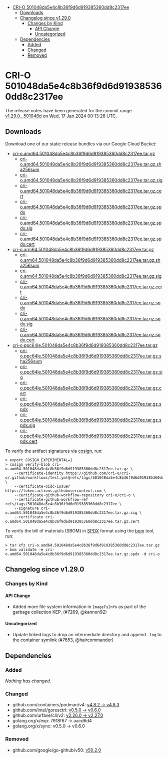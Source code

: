 - [CRI-O 501048da5e4c8b36f9d6d919385360dd8c2317ee](#cri-o-501048da5e4c8b36f9d6d919385360dd8c2317ee)
  - [Downloads](#downloads)
  - [Changelog since v1.29.0](#changelog-since-v1290)
    - [Changes by Kind](#changes-by-kind)
      - [API Change](#api-change)
      - [Uncategorized](#uncategorized)
  - [Dependencies](#dependencies)
    - [Added](#added)
    - [Changed](#changed)
    - [Removed](#removed)

# CRI-O 501048da5e4c8b36f9d6d919385360dd8c2317ee

The release notes have been generated for the commit range
[v1.29.0...501048d](https://github.com/cri-o/cri-o/compare/v1.29.0...501048da5e4c8b36f9d6d919385360dd8c2317ee) on Wed, 17 Jan 2024 00:13:26 UTC.

## Downloads

Download one of our static release bundles via our Google Cloud Bucket:

- [cri-o.amd64.501048da5e4c8b36f9d6d919385360dd8c2317ee.tar.gz](https://storage.googleapis.com/cri-o/artifacts/cri-o.amd64.501048da5e4c8b36f9d6d919385360dd8c2317ee.tar.gz)
  - [cri-o.amd64.501048da5e4c8b36f9d6d919385360dd8c2317ee.tar.gz.sha256sum](https://storage.googleapis.com/cri-o/artifacts/cri-o.amd64.501048da5e4c8b36f9d6d919385360dd8c2317ee.tar.gz.sha256sum)
  - [cri-o.amd64.501048da5e4c8b36f9d6d919385360dd8c2317ee.tar.gz.sig](https://storage.googleapis.com/cri-o/artifacts/cri-o.amd64.501048da5e4c8b36f9d6d919385360dd8c2317ee.tar.gz.sig)
  - [cri-o.amd64.501048da5e4c8b36f9d6d919385360dd8c2317ee.tar.gz.cert](https://storage.googleapis.com/cri-o/artifacts/cri-o.amd64.501048da5e4c8b36f9d6d919385360dd8c2317ee.tar.gz.cert)
  - [cri-o.amd64.501048da5e4c8b36f9d6d919385360dd8c2317ee.tar.gz.spdx](https://storage.googleapis.com/cri-o/artifacts/cri-o.amd64.501048da5e4c8b36f9d6d919385360dd8c2317ee.tar.gz.spdx)
  - [cri-o.amd64.501048da5e4c8b36f9d6d919385360dd8c2317ee.tar.gz.spdx.sig](https://storage.googleapis.com/cri-o/artifacts/cri-o.amd64.501048da5e4c8b36f9d6d919385360dd8c2317ee.tar.gz.spdx.sig)
  - [cri-o.amd64.501048da5e4c8b36f9d6d919385360dd8c2317ee.tar.gz.spdx.cert](https://storage.googleapis.com/cri-o/artifacts/cri-o.amd64.501048da5e4c8b36f9d6d919385360dd8c2317ee.tar.gz.spdx.cert)
- [cri-o.arm64.501048da5e4c8b36f9d6d919385360dd8c2317ee.tar.gz](https://storage.googleapis.com/cri-o/artifacts/cri-o.arm64.501048da5e4c8b36f9d6d919385360dd8c2317ee.tar.gz)
  - [cri-o.arm64.501048da5e4c8b36f9d6d919385360dd8c2317ee.tar.gz.sha256sum](https://storage.googleapis.com/cri-o/artifacts/cri-o.arm64.501048da5e4c8b36f9d6d919385360dd8c2317ee.tar.gz.sha256sum)
  - [cri-o.arm64.501048da5e4c8b36f9d6d919385360dd8c2317ee.tar.gz.sig](https://storage.googleapis.com/cri-o/artifacts/cri-o.arm64.501048da5e4c8b36f9d6d919385360dd8c2317ee.tar.gz.sig)
  - [cri-o.arm64.501048da5e4c8b36f9d6d919385360dd8c2317ee.tar.gz.cert](https://storage.googleapis.com/cri-o/artifacts/cri-o.arm64.501048da5e4c8b36f9d6d919385360dd8c2317ee.tar.gz.cert)
  - [cri-o.arm64.501048da5e4c8b36f9d6d919385360dd8c2317ee.tar.gz.spdx](https://storage.googleapis.com/cri-o/artifacts/cri-o.arm64.501048da5e4c8b36f9d6d919385360dd8c2317ee.tar.gz.spdx)
  - [cri-o.arm64.501048da5e4c8b36f9d6d919385360dd8c2317ee.tar.gz.spdx.sig](https://storage.googleapis.com/cri-o/artifacts/cri-o.arm64.501048da5e4c8b36f9d6d919385360dd8c2317ee.tar.gz.spdx.sig)
  - [cri-o.arm64.501048da5e4c8b36f9d6d919385360dd8c2317ee.tar.gz.spdx.cert](https://storage.googleapis.com/cri-o/artifacts/cri-o.arm64.501048da5e4c8b36f9d6d919385360dd8c2317ee.tar.gz.spdx.cert)
- [cri-o.ppc64le.501048da5e4c8b36f9d6d919385360dd8c2317ee.tar.gz](https://storage.googleapis.com/cri-o/artifacts/cri-o.ppc64le.501048da5e4c8b36f9d6d919385360dd8c2317ee.tar.gz)
  - [cri-o.ppc64le.501048da5e4c8b36f9d6d919385360dd8c2317ee.tar.gz.sha256sum](https://storage.googleapis.com/cri-o/artifacts/cri-o.ppc64le.501048da5e4c8b36f9d6d919385360dd8c2317ee.tar.gz.sha256sum)
  - [cri-o.ppc64le.501048da5e4c8b36f9d6d919385360dd8c2317ee.tar.gz.sig](https://storage.googleapis.com/cri-o/artifacts/cri-o.ppc64le.501048da5e4c8b36f9d6d919385360dd8c2317ee.tar.gz.sig)
  - [cri-o.ppc64le.501048da5e4c8b36f9d6d919385360dd8c2317ee.tar.gz.cert](https://storage.googleapis.com/cri-o/artifacts/cri-o.ppc64le.501048da5e4c8b36f9d6d919385360dd8c2317ee.tar.gz.cert)
  - [cri-o.ppc64le.501048da5e4c8b36f9d6d919385360dd8c2317ee.tar.gz.spdx](https://storage.googleapis.com/cri-o/artifacts/cri-o.ppc64le.501048da5e4c8b36f9d6d919385360dd8c2317ee.tar.gz.spdx)
  - [cri-o.ppc64le.501048da5e4c8b36f9d6d919385360dd8c2317ee.tar.gz.spdx.sig](https://storage.googleapis.com/cri-o/artifacts/cri-o.ppc64le.501048da5e4c8b36f9d6d919385360dd8c2317ee.tar.gz.spdx.sig)
  - [cri-o.ppc64le.501048da5e4c8b36f9d6d919385360dd8c2317ee.tar.gz.spdx.cert](https://storage.googleapis.com/cri-o/artifacts/cri-o.ppc64le.501048da5e4c8b36f9d6d919385360dd8c2317ee.tar.gz.spdx.cert)

To verify the artifact signatures via [cosign](https://github.com/sigstore/cosign), run:

```console
> export COSIGN_EXPERIMENTAL=1
> cosign verify-blob cri-o.amd64.501048da5e4c8b36f9d6d919385360dd8c2317ee.tar.gz \
    --certificate-identity https://github.com/cri-o/cri-o/.github/workflows/test.yml@refs/tags/501048da5e4c8b36f9d6d919385360dd8c2317ee \
    --certificate-oidc-issuer https://token.actions.githubusercontent.com \
    --certificate-github-workflow-repository cri-o/cri-o \
    --certificate-github-workflow-ref refs/tags/501048da5e4c8b36f9d6d919385360dd8c2317ee \
    --signature cri-o.amd64.501048da5e4c8b36f9d6d919385360dd8c2317ee.tar.gz.sig \
    --certificate cri-o.amd64.501048da5e4c8b36f9d6d919385360dd8c2317ee.tar.gz.cert
```

To verify the bill of materials (SBOM) in [SPDX](https://spdx.org) format using the [bom](https://sigs.k8s.io/bom) tool, run:

```console
> tar xfz cri-o.amd64.501048da5e4c8b36f9d6d919385360dd8c2317ee.tar.gz
> bom validate -e cri-o.amd64.501048da5e4c8b36f9d6d919385360dd8c2317ee.tar.gz.spdx -d cri-o
```

## Changelog since v1.29.0

### Changes by Kind

#### API Change
 - Added more file system information in `ImageFsInfo` as part of the garbage collection KEP. (#7269, @kannon92)

#### Uncategorized
 - Update linked logs to drop an intermediate directory and append `.log` to the container symlink (#7653, @haircommander)

## Dependencies

### Added
_Nothing has changed._

### Changed
- github.com/containers/podman/v4: [v4.8.2 → v4.8.3](https://github.com/containers/podman/v4/compare/v4.8.2...v4.8.3)
- github.com/intel/goresctrl: [v0.5.0 → v0.6.0](https://github.com/intel/goresctrl/compare/v0.5.0...v0.6.0)
- github.com/urfave/cli/v2: [v2.26.0 → v2.27.0](https://github.com/urfave/cli/v2/compare/v2.26.0...v2.27.0)
- golang.org/x/exp: 7918f67 → aacd6d4
- golang.org/x/sync: v0.5.0 → v0.6.0

### Removed
- github.com/google/go-github/v50: [v50.2.0](https://github.com/google/go-github/v50/tree/v50.2.0)
